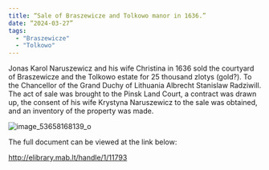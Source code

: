 ```yaml
---
title: “Sale of Braszewicze and Tolkowo manor in 1636.”
date: “2024-03-27”
tags:
  - "Braszewicze"
  - "Tolkowo"
---
```


Jonas Karol Naruszewicz and his wife Christina in 1636 sold the courtyard of Braszewicze and the Tolkowo estate for 25 thousand zlotys (gold?). To the Chancellor of the Grand Duchy of Lithuania Albrecht Stanislaw Radziwill. The act of sale was brought to the Pinsk Land Court, a contract was drawn up, the consent of his wife Krystyna Naruszewicz to the sale was obtained, and an inventory of the property was made.

![image_53658168139_o](https://github.com/escfrpls/drochiczynpoleski/assets/125834172/faf99d07-7fe5-4293-b530-51cb4cf4c23f)

The full document can be viewed at the link below:

http://elibrary.mab.lt/handle/1/11793
